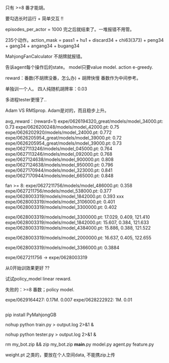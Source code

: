 ##
只有 >=8 番才能胡。

要勾选长时运行 + 简单交互 !!

episodes_per_actor = 1000 完之后就结束了。一堆报错不用管。

235个动作。action_mask = pass1 + hu1 + discard34 + chi63(3*7*3) + peng34 + gang34 + angang34 + bugang34

MahjongFanCalculator 不胡牌就报错。

<!-- state添加牌池等信息。 但只考虑hand就差不多够了-->
告诉agent每个操作后的state。
model只要value model. action e-greedy.

reward：番数(不胡牌没番，怎么办) + 胡牌快慢
番数作为中间参考。

单独训一个人。
四人纯随机胡牌率：0.03

<!-- seed无效 -->
<!-- 加速cuda. -->

多进程tester更慢了..

Adam VS RMSprop. Adam是对的，而且稳步上升。

avg_reward：(reward=1)
expe/0626194320_great/models/model_34000.pt: 0.73
expe/0626200248/models/model_42000.pt: 0.75
expe/0626202920/models/model_24000.pt: 0.772
expe/0626205954_great/models/model_39000.pt: 0.72 
expe/0626205954_great/models/model_39000.pt: 0.73
expe/0627113246/models/model_045000.pt: 0.764
expe/0627113246/models/model_092000.pt: 0.768
expe/0627124638/models/model_900000.pt: 0.808
expe/0627124638/models/model_950000.pt: 0.796
expe/0627170944/models/model_323000.pt: 0.841
expe/0627170944/models/model_665000.pt: 0.848

fan >= 8:
expe/0627211756/models/model_486000.pt: 0.358
expe/0627211756/models/model_538000.pt: 0.377
expe/0628003319/models/model_1842000.pt: 0.393 xxx
expe/0628003319/models/model_3106000.pt: 0.401
expe/0628003319/models/model_3300000.pt: 0.402

expe/0628003319/models/model_3300000.pt: 17.029, 0.409, 121.410
expe/0628003319/models/model_1842000.pt: 15.607, 0.384, 121.633 
expe/0628003319/models/model_4384000.pt: 15.886, 0.388, 121.522

expe/0628003319/models/model_2000000.pt: 16.637, 0.405, 122.655

expe/0628003319/models/model_3366000.pt: 0.3884

expe/0627211756  ->  expe/0628003319
<!-- 负奖励 ?? 自举 ?? -->
<!-- self.reward[player] = -30 为什么会触发这个 .. -->
<!-- (>=8 fan), 极限是 0.31 (eps=0.05) -->

从0开始训效果更好 ??

<!-- 调batch_size -->
<!-- 接近胡的时候操作的很对，之前的操作不太对 ??????
不会杠，乱吃，乱打 -->

试试policy_model
linear reward. 

失败的：>=8 番数；policy model.


expe/0629164427: 0.17M.  0.007
expe/0628222922: 1M.  0.01 

##
pip install PyMahjongGB

nohup python train.py > output.log 2>&1 &

nohup python tester.py > output.log 2>&1 &

rm my_bot.zip  &&  zip my_bot.zip __main__.py model.py agent.py feature.py

weight.pt 之类的，要放在个人空间data, 不能携zip上传

